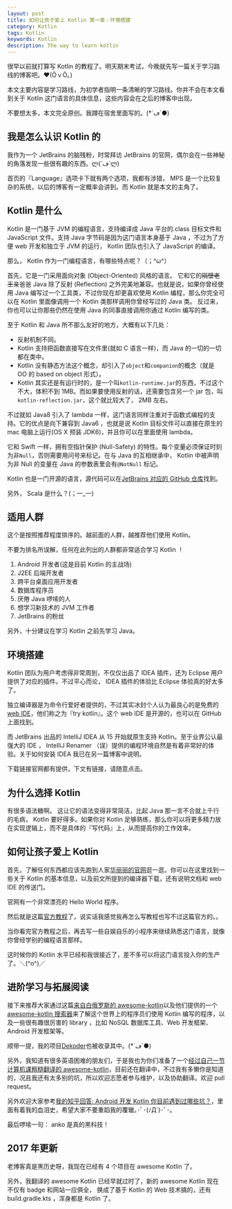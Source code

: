 ```yaml
---
layout: post
title: 如何让孩子爱上 Kotlin 第一章：环境搭建
category: Kotlin
tags: Kotlin
keywords: Kotlin
description: The way to learn kotlin
---
```


很早以前就打算写 Kotlin 的教程了。明天期末考试，今晚就先写一篇关于学习路线的博客吧。❤(ӦｖӦ｡)

本文主要内容是学习路线，为初学者指明一条清晰的学习路线。你并不会在本文看到关于 Kotlin 这门语言的具体信息，这些内容会在之后的博客中出现。

不要想太多，本文完全原创。我蹲在宿舍里面写的。(*´ڡ`●)

## 我是怎么认识 Kotlin 的

我作为一个 JetBrains 的脑残粉，时常拜访 JetBrains 的官网，偶尔会在一些神秘的角落发现一些很有趣的东西。ლ(´ڡ`ლ)

首页的『Language』选项卡下就有两个选项，我都有涉猎， MPS 是一个比较复杂的系统，以后的博客有一定概率会讲到。而 Kotlin 就是本文的主角了。

## Kotlin 是什么

Kotlin 是一门基于 JVM 的编程语言，支持编译成 Java 平台的.class 目标文件和 JavaScript 文件。支持 Java 字节码是因为这门语言本身基于 Java ，不过为了方便 web 开发和独立于 JVM 的运行， Kotlin 团队也引入了 JavaScript 的编译。

那么， Kotlin 作为一门编程语言，有哪些特点呢？（；^ω^）

首先，它是一门采用面向对象 (Object-Oriented) 风格的语言。
它和它的~~隔壁老王~~亲爸爸 Java 除了反射 (Reflection) 之外完美地兼容。也就是说，如果你曾经使用 Java 编写过一个工具类，不过你现在却更喜欢使用 Kotlin 编程，那么你完全可以在 Kotlin 里面像调用一个 Kotlin 类那样调用你曾经写过的 Java 类。
反过来，你也可以让你那些仍然在使用 Java 的同事直接调用你通过 Kotlin 编写的类。

至于 Kotlin 和 Java 所不那么友好的地方，大概有以下几处：

+ 反射机制不同。
+ Kotlin 支持把函数直接写在文件里(就如 C 语言一样)，而 Java 的一切的一切都在类中。
+ Kotlin 没有静态方法这个概念，却引入了`object`和`companion`的概念（就是 OO 的 based on object 形式）。
+ Kotlin 其实还是有运行时的，是一个叫`kotlin-runtime.jar`的东西，不过这个不大，体积不到 1MB。而如果要使用反射的话，还需要包含另一个 jar 包，叫`kotlin-reflection.jar`，这个就比较大了， 2MB 左右。

不过就如 Java8 引入了 lambda 一样，这门语言同样注重对于函数式编程的支持。它的优点是向下兼容到 Java6 ，也就是说 Kotlin 目标文件可以直接在原生的 mac 电脑上运行(OS X 预装 JDK6)，并且你可以在里面使用 lambda。

它和 Swift 一样，拥有空指针保护 (Null-Safety) 的特性。每个变量必须保证时刻为非`Null`，否则需要用问号来标记。在与 Java 的互相继承中， Kotlin 中被声明为非 Null 的变量在 Java 的参数表里会有`@NotNull` 标记。

Kotlin 也是一门开源的语言，源代码可以在[JetBrains 对应的 GitHub 仓库](https://github.com/JetBrains/Kotlin)找到。

另外， Scala 是什么？(；一_一)

## 适用人群

这个是按照推荐程度排序的。越前面的人群，越推荐他们使用 Kotlin。

不要为排名所误解，任何在此列出的人群都非常适合学习 Kotlin ！

1. Android 开发者(这是目前 Kotlin 的主战场)
1. J2EE 后端开发者
1. 跨平台桌面应用开发者
1. 数据库程序员
1. 厌倦 Java 啰嗦的人
1. 想学习新技术的 JVM 工作者
1. JetBrains 的粉丝

另外，十分建议在学习 Kotlin 之前先学习 Java。

## 环境搭建

Kotlin 团队为用户考虑得非常周到，不仅仅出品了 IDEA 插件，还为 Eclipse 用户提供了对应的插件。不过平心而论， IDEA 插件的体验比 Eclipse 体验真的好太多了。

独立编译器是为命令行爱好者提供的，不过其实冰封个人认为最良心的是免费的[web IDE]( http://try.kotlinlang.org)，他们称之为『try kotlin』。这个 web IDE 是开源的，也可以在 GitHub 上面找到。

而 JetBrains 出品的 IntelliJ IDEA 从 15 开始就原生支持 Kotlin。至于业界公认最强大的 IDE ， IntelliJ Renamer （误）提供的编程环境自然是有着非常好的体验。关于如何安装 IDEA 我已在另一篇博客中说明。

下载链接官网都有提供，下文有链接，请随意点击。

## 为什么选择 Kotlin

有很多语法糖啊。
这让它的语法变得非常简洁，比起 Java 那一言不合就上千行的毛病， Kotlin 要好得多。如果你对 Kotlin 足够熟练，那么你可以将更多精力放在实现逻辑上，而不是具体的『写代码』上，从而提高你的工作效率。

## 如何让孩子爱上 Kotlin

首先，了解任何东西都应该先跑到人家[华丽丽的官网](http://kotlinlang.org)逛一逛。你可以在这里找到一些关于 Kotlin 的基本信息，以及前文所提到的编译器下载，还有说明文档和 web IDE 的传送门。

官网有一个非常漂亮的 Hello World 程序。

然后就是这篇[官方教程](http://kotlinlang.org/docs/reference)了，说实话我感觉我再怎么写教程也写不过这篇官方的。。

当你看完官方教程之后，再去写一些自娱自乐的小程序来继续熟悉这门语言，就像你曾经学别的编程语言那样。

这时候你的 Kotlin 水平已经和我很接近了，差不多可以将这门语言投入你的生产了。＼(^o^)／

## 进阶学习与拓展阅读

接下来推荐大家通过这篇[来自白俄罗斯的 awesome-kotlin](https://github.com/KotlinBy/awesome-kotlin)以及他们提供的一个[awesome-kotlin 搜索器]( http://kotlin.link)来了解这个世界上的程序员们使用 Kotlin 编写的程序，以及一些很有趣很厉害的 library ，比如 NoSQL 数据库工具、Web 开发框架、Android 开发框架等。

顺带一提，我的项目[Dekoder]( https://github.com/ice1000/Dekoder)也被收录其中。(*´ڡ`●)

另外，我知道有很多英语困难的朋友们，于是我也为你们准备了一个[经过自己一节计算机课粗糙翻译的 awesome-kotlin](https://github.com/KotlinCN/awesome-kotlin)，目前还在翻译中，不过我有多懒你是知道的，况且我还有太多别的坑，所以欢迎志愿者参与维护，以及协助翻译。欢迎 pull request。

另外欢迎大家参考[我的知乎回答: Android 开发 Kotlin 你目前遇到过哪些坑？](http://www.zhihu.com/question/36735834/answer/105409238)，里面有着我的血泪史，希望大家不要重蹈我的覆辙｡･ﾟ･(ﾉД\`)･ﾟ･｡

最后啰嗦一句： anko 是真的黑科技！

## 2017 年更新

老博客真是黑历史呀，我现在已经有 4 个项目在 awesome Kotlin 了。

另外，我翻译的 awesome Kotlin 已经早就过时了，新的 awesome Kotlin 现在不仅有 badge 和网站一应俱全，
换成了基于 Kotlin 的 Web 技术搞的，还有 build.gradle.kts ，浑身都是 Kotlin 了。
